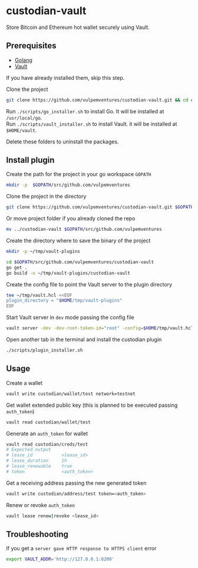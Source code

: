 # custodian-vault

Store Bitcoin and Ethereum hot wallet securely using Vault.

## Prerequisites

* [Golang](https://golang.org/)
* [Vault](https://www.vaultproject.io/)

If you have already installed them, skip this step.

Clone the project

```sh
git clone https://github.com/vulpemventures/custodian-vault.git && cd custodian-vault
```

Run `./scripts/go_installer.sh` to install Go. It will be installed at `/usr/local/go`.  
Run `./scripts/vault_installer.sh` to install Vault. it will be installed at `$HOME/vault`.

Delete these folders to uninstall the packages.  

## Install plugin

Create the path for the project in your go workspace `GOPATH`

```sh
mkdir -p  $GOPATH/src/github.com/vulpemventures
```

Clone the project in the directory

```sh
git clone https://github.com/vulpemventures/custodian-vault.git $GOPATH/src/github.com/vulpemventures/custodian-vault
```

Or move project folder if you already cloned the repo

```sh
mv ../custodian-vault $GOPATH/src/github.com/vulpemventures
```

Create the directory where to save the binary of the project

```sh
mkdir -p ~/tmp/vault-plugins

cd $GOPATH/src/github.com/vulpemventures/custodian-vault
go get .
go build -o ~/tmp/vault-plugins/custodian-vault
```

Create the config file to point the Vault server to the plugin directory

```sh
tee ~/tmp/vault.hcl <<EOF
plugin_directory = "$HOME/tmp/vault-plugins"
EOF
```

Start Vault server in `dev` mode passing the config file

```sh
vault server -dev -dev-root-token-id="root" -config=$HOME/tmp/vault.hcl
```

Open another tab in the terminal and install the custodian plugin

```sh
./scripts/plugin_installer.sh
```

## Usage

Create a wallet

```sh
vault write custodian/wallet/test network=testnet
```

Get wallet extended public key (this is planned to be executed passing `auth_token`)

```sh
vault read custodian/wallet/test
```

Generate an `auth_token` for wallet

```sh
vault read custodian/creds/test
# Expected output
# lease_id           <lease_id>
# lease_duration     1h
# lease_renewable    true
# token              <auth_token>
```

Get a receiving address passing the new generated token

```sh
vault write custodian/address/test token=<auth_token>
```

Renew or revoke `auth_token`

```sh
vault lease renew|revoke <lease_id>
```

## Troubleshooting

If you get a `server gave HTTP response to HTTPS client` error

```sh
export VAULT_ADDR='http://127.0.0.1:8200'
```